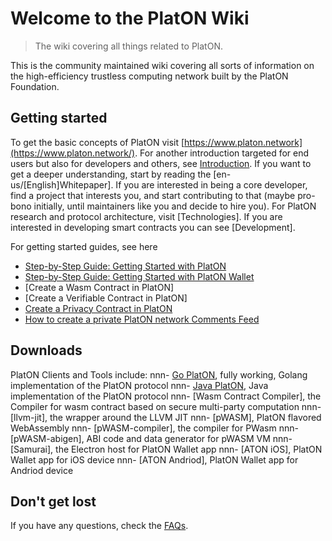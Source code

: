 # Welcome to the PlatON Wiki

> The wiki covering all things related to PlatON.

This is the community maintained wiki covering all sorts of information on the high-efficiency trustless computing network built by the PlatON Foundation.

## Getting started

To get the basic concepts of PlatON visit [https://www.platon.network](https://www.platon.network/). For another introduction targeted for end users but also for developers and others, see [Introduction](en-us/[English]Introduction). If you want to get a deeper understanding, start by reading the [en-us/[English]Whitepaper]. If you are interested in being a core developer, find a project that interests you, and start contributing to that (maybe pro-bono initially, until maintainers like you and decide to hire you). For PlatON research and protocol architecture, visit [Technologies]. If you are interested in developing smart contracts you can see [Development].

For getting started guides, see here

* [Step-by-Step Guide: Getting Started with PlatON](en-us/[English]getting-started)
* [Step-by-Step Guide: Getting Started with PlatON Wallet](en-us/[English]Samurai-Wallet)
* [Create a Wasm Contract in PlatON]
* [Create a Verifiable Contract in PlatON]
* [Create a Privacy Contract in PlatON](en-us/[English]PlatON-Privacy-Contract-Guide)
* [How to create a private PlatON network Comments Feed](en-us/[English]-private-networks)

## Downloads
PlatON Clients and Tools include:nnn- [Go PlatON](https://github.com//PlatONnetwork/PlatON-Go), fully working, Golang implementation of the PlatON protocolnnn- [Java PlatON](https://github.com//PlatONnetwork/PlatON-Java), Java implementation of the PlatON protocolnnn- [Wasm Contract Compiler], the Compiler for wasm contract based on secure multi-party computationnnn- [llvm-jit], the wrapper around the LLVM JITnnn- [pWASM], PlatON flavored WebAssemblynnn- [pWASM-compiler], the compiler for PWasmnnn- [pWASM-abigen], ABI code and data generator for pWASM VMnnn- [Samurai], the Electron host for PlatON Wallet appnnn- [ATON iOS], PlatON Wallet app for iOS devicennn- [ATON Andriod], PlatON Wallet app for Andriod device

## Don't get lost

If you have any questions, check the [FAQs](FAQs).

